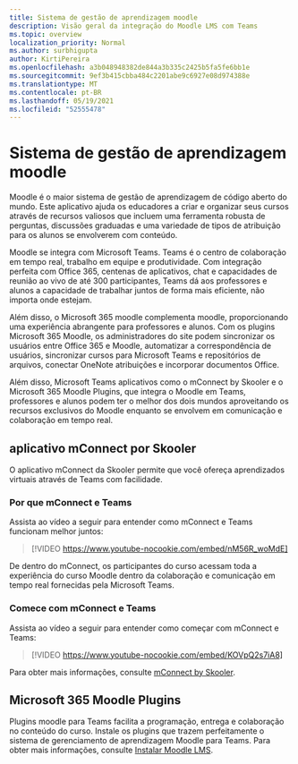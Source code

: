 ```yaml
---
title: Sistema de gestão de aprendizagem moodle
description: Visão geral da integração do Moodle LMS com Teams
ms.topic: overview
localization_priority: Normal
ms.author: surbhigupta
author: KirtiPereira
ms.openlocfilehash: a3b048948382de844a3b335c2425b5fa5fe6bb1e
ms.sourcegitcommit: 9ef3b415cbba484c2201abe9c6927e08d974388e
ms.translationtype: MT
ms.contentlocale: pt-BR
ms.lasthandoff: 05/19/2021
ms.locfileid: "52555478"
---
```

# <a name="moodle-learning-management-system"></a>Sistema de gestão de aprendizagem moodle

Moodle é o maior sistema de gestão de aprendizagem de código aberto do mundo. Este aplicativo ajuda os educadores a criar e organizar seus cursos através de recursos valiosos que incluem uma ferramenta robusta de perguntas, discussões graduadas e uma variedade de tipos de atribuição para os alunos se envolverem com conteúdo.  
 
Moodle se integra com Microsoft Teams. Teams é o centro de colaboração em tempo real, trabalho em equipe e produtividade. Com integração perfeita com Office 365, centenas de aplicativos, chat e capacidades de reunião ao vivo de até 300 participantes, Teams dá aos professores e alunos a capacidade de trabalhar juntos de forma mais eficiente, não importa onde estejam. 
 
Além disso, o Microsoft 365 moodle complementa moodle, proporcionando uma experiência abrangente para professores e alunos. Com os plugins Microsoft 365 Moodle, os administradores do site podem sincronizar os usuários entre Office 365 e Moodle, automatizar a correspondência de usuários, sincronizar cursos para Microsoft Teams e repositórios de arquivos, conectar OneNote atribuições e incorporar documentos Office.  
 
Além disso, Microsoft Teams aplicativos como o mConnect by Skooler e o Microsoft 365 Moodle Plugins, que integra o Moodle em Teams, professores e alunos podem ter o melhor dos dois mundos aproveitando os recursos exclusivos do Moodle enquanto se envolvem em comunicação e colaboração em tempo real.

## <a name="mconnect-app-by-skooler"></a>aplicativo mConnect por Skooler

O aplicativo mConnect da Skooler permite que você ofereça aprendizados virtuais através de Teams com facilidade.

### <a name="why-mconnect-and-teams"></a>Por que mConnect e Teams

Assista ao vídeo a seguir para entender como mConnect e Teams funcionam melhor juntos:

> [!VIDEO https://www.youtube-nocookie.com/embed/nM56R_woMdE]

De dentro do mConnect, os participantes do curso acessam toda a experiência do curso Moodle dentro da colaboração e comunicação em tempo real fornecidas pela Microsoft Teams.

### <a name="get-started-with-mconnect-and-teams"></a>Comece com mConnect e Teams

Assista ao vídeo a seguir para entender como começar com mConnect e Teams:

> [!VIDEO https://www.youtube-nocookie.com/embed/KOVpQ2s7iA8]

Para obter mais informações, consulte [mConnect by Skooler](https://skooler.com/mconnect/how-to/).

## <a name="microsoft-365-moodle-plugins"></a>Microsoft 365 Moodle Plugins

Plugins moodle para Teams facilita a programação, entrega e colaboração no conteúdo do curso. Instale os plugins que trazem perfeitamente o sistema de gerenciamento de aprendizagem Moodle para Teams. Para obter mais informações, consulte [Instalar Moodle LMS](moodleInstructions.md).

